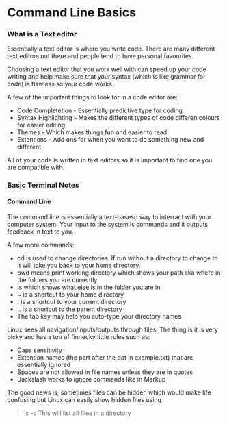 # Command Line Basics

### What is a Text editor
Essentially a text editor is where you write code. There are many different text editors out there and people tend to have personal favourites.

Choosing a text editor that you work well with can speed up your code writing and help make sure that your syntax (which is like grammar for code) is flawless so your code works.

A few of the important things to look for in a code editor are:

- Code Completetion \- Essentially predictive type for coding
- Syntax Highlighting \- Makes the different types of code differen colours for easier editing
- Themes \- Which makes things fun and easier to read
- Extentions \- Add ons for when you want to do something new and different.

All of your code is written in text editors so it is important to find one you are compatible with.

### Basic Terminal Notes

#### Command Line
The command line is essentially a text-basesd way to interract with your computer system. Your input to the system is commands and it outputs feedback in text to you.

A few more commands:
- cd is used to change directories. If run without a directory to change to it will take you back to your home directory.
- pwd means print working directory which shows your path aka where in the folders you are currently
- ls which shows what else is in the folder you are in
- ~ is a shortcut to your home directory
- \. is a shortcut to your current directory
- \.\. is  a shortcut to the parent directory
- The tab key may help you auto-type your directory names

Linux sees all navigation/inputs/outputs through files. The thing is it is very picky and has a ton of finnecky little rules such as:
- Caps sensitivity
- Extention names (the part after the dot in example.txt) that are essentially ignored
- Spaces are not allowed in file names unless they are in quotes
- Backslash works to ignore commands like in Markup

The good news is, sometimes files can be hidden which would make life confusing but Linux can easily show hidden files using 
> ls -a 
This will list all files in a directory
